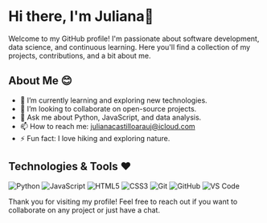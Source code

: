 # Hi there, I'm Juliana👋

Welcome to my GitHub profile! I'm passionate about software development, data science, and continuous learning. Here you'll find a collection of my projects, contributions, and a bit about me.

## About Me 😊

- 🌱 I’m currently learning and exploring new technologies.
- 👯 I’m looking to collaborate on open-source projects.
- 💬 Ask me about Python, JavaScript, and data analysis.
- 📫 How to reach me: [julianacastilloarauj@icloud.com](mailto:julianacastilloarauj@icloud.com)
- ⚡ Fun fact: I love hiking and exploring nature.

## Technologies & Tools ❤️

![Python](https://img.shields.io/badge/-Python-3776AB?style=flat-square&logo=python&logoColor=white)
![JavaScript](https://img.shields.io/badge/-JavaScript-F7DF1E?style=flat-square&logo=javascript&logoColor=black)
![HTML5](https://img.shields.io/badge/-HTML5-E34F26?style=flat-square&logo=html5&logoColor=white)
![CSS3](https://img.shields.io/badge/-CSS3-1572B6?style=flat-square&logo=css3)
![Git](https://img.shields.io/badge/-Git-F05032?style=flat-square&logo=git&logoColor=white)
![GitHub](https://img.shields.io/badge/-GitHub-181717?style=flat-square&logo=github)
![VS Code](https://img.shields.io/badge/-VS%20Code-007ACC?style=flat-square&logo=visual-studio-code&logoColor=white)

Thank you for visiting my profile! Feel free to reach out if you want to collaborate on any project or just have a chat.
